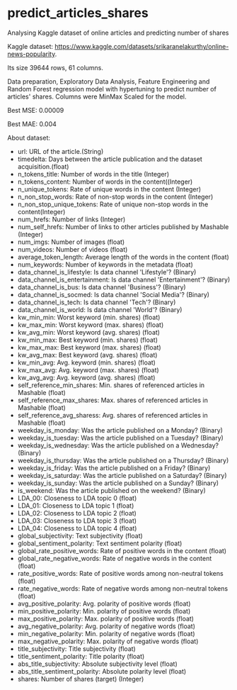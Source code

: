 # predict_articles_shares
Analysing Kaggle dataset of online articles and predicting number of shares

Kaggle dataset: https://www.kaggle.com/datasets/srikaranelakurthy/online-news-popularity.

Its size 39644 rows, 61 columns.

Data preparation, Exploratory Data Analysis, Feature Engineering and Random Forest regression model with hypertuning to predict number of articles' shares. Columns were MinMax Scaled for the model.

Best MSE: 0.00009

Best MAE: 0.004

About dataset:
* url: URL of the article.(String)
* timedelta: Days between the article publication and the dataset acquisition.(float)
* n_tokens_title: Number of words in the title (Integer)
* n_tokens_content: Number of words in the content((Integer)
* n_unique_tokens: Rate of unique words in the content (Integer)
* n_non_stop_words: Rate of non-stop words in the content (Integer)
* n_non_stop_unique_tokens: Rate of unique non-stop words in the content(Integer)
* num_hrefs: Number of links (Integer)
* num_self_hrefs: Number of links to other articles published by Mashable (Integer)
* num_imgs: Number of images (float)
* num_videos: Number of videos (float)
* average_token_length: Average length of the words in the content (float)
* num_keywords: Number of keywords in the metadata (float)
* data_channel_is_lifestyle: Is data channel 'Lifestyle'? (Binary)
* data_channel_is_entertainment: Is data channel 'Entertainment'? (Binary)
* data_channel_is_bus: Is data channel 'Business'? (Binary)
* data_channel_is_socmed: Is data channel 'Social Media'? (Binary)
* data_channel_is_tech: Is data channel 'Tech'? (Binary)
* data_channel_is_world: Is data channel 'World'? (Binary)
* kw_min_min: Worst keyword (min. shares) (float)
* kw_max_min: Worst keyword (max. shares) (float)
* kw_avg_min: Worst keyword (avg. shares) (float)
* kw_min_max: Best keyword (min. shares) (float)
* kw_max_max: Best keyword (max. shares) (float)
* kw_avg_max: Best keyword (avg. shares) (float)
* kw_min_avg: Avg. keyword (min. shares) (float)
* kw_max_avg: Avg. keyword (max. shares) (float)
* kw_avg_avg: Avg. keyword (avg. shares) (float)
* self_reference_min_shares: Min. shares of referenced articles in Mashable (float)
* self_reference_max_shares: Max. shares of referenced articles in Mashable (float)
* self_reference_avg_sharess: Avg. shares of referenced articles in Mashable (float)
* weekday_is_monday: Was the article published on a Monday? (Binary)
* weekday_is_tuesday: Was the article published on a Tuesday? (Binary)
* weekday_is_wednesday: Was the article published on a Wednesday? (Binary)
* weekday_is_thursday: Was the article published on a Thursday? (Binary)
* weekday_is_friday: Was the article published on a Friday? (Binary)
* weekday_is_saturday: Was the article published on a Saturday? (Binary)
* weekday_is_sunday: Was the article published on a Sunday? (Binary)
* is_weekend: Was the article published on the weekend? (Binary)
* LDA_00: Closeness to LDA topic 0 (float)
* LDA_01: Closeness to LDA topic 1 (float)
* LDA_02: Closeness to LDA topic 2 (float)
* LDA_03: Closeness to LDA topic 3 (float)
* LDA_04: Closeness to LDA topic 4 (float)
* global_subjectivity: Text subjectivity (float)
* global_sentiment_polarity: Text sentiment polarity (float)
* global_rate_positive_words: Rate of positive words in the content (float)
* global_rate_negative_words: Rate of negative words in the content (float)
* rate_positive_words: Rate of positive words among non-neutral tokens (float)
* rate_negative_words: Rate of negative words among non-neutral tokens (float)
* avg_positive_polarity: Avg. polarity of positive words (float)
* min_positive_polarity: Min. polarity of positive words (float)
* max_positive_polarity: Max. polarity of positive words (float)
* avg_negative_polarity: Avg. polarity of negative words (float)
* min_negative_polarity: Min. polarity of negative words (float)
* max_negative_polarity: Max. polarity of negative words (float)
* title_subjectivity: Title subjectivity (float)
* title_sentiment_polarity: Title polarity (float)
* abs_title_subjectivity: Absolute subjectivity level (float)
* abs_title_sentiment_polarity: Absolute polarity level (float)
* shares: Number of shares (target) (Integer)
